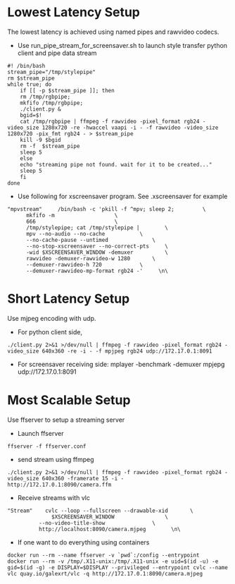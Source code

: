# Lowest Latency Setup

The lowest latency is achieved using named pipes and rawvideo codecs.

* Use run_pipe_stream_for_screensaver.sh to launch style transfer python client and pipe data stream
```
#! /bin/bash
stream_pipe="/tmp/stylepipe"
rm $stream_pipe
while true; do
    if [[ -p $stream_pipe ]]; then
	rm /tmp/rgbpipe;
	mkfifo /tmp/rgbpipe;
	./client.py &
	bgid=$!
	cat /tmp/rgbpipe | ffmpeg -f rawvideo -pixel_format rgb24 -video_size 1280x720 -re -hwaccel vaapi -i - -f rawvideo -video_size 1280x720 -pix_fmt rgb24 - > $stream_pipe
	kill -9 $bgid
	rm -f  $stream_pipe
	sleep 5
    else
	echo "streaming pipe not found. wait for it to be created..."
	sleep 5
    fi
done
```
* Use following for xscreensaver program. See .xscreensaver for example

```
"mpvstream" 	/bin/bash -c 'pkill -f ^mpv; sleep 2;	      \
	  mkfifo -m				      \
	  666					      \
	  /tmp/stylepipe; cat /tmp/stylepipe |	      \
	  mpv --no-audio --no-cache		      \
	  --no-cache-pause --untimed		      \
	  --no-stop-xscreensaver --no-correct-pts     \
	  -wid $XSCREENSAVER_WINDOW -demuxer	      \
	  rawvideo -demuxer-rawvideo-w 1280	      \
	  --demuxer-rawvideo-h 720		      \
	  --demuxer-rawvideo-mp-format rgb24 -'	    \n\
```

# Short Latency Setup

Use mjpeg encoding with udp.

* For python client side,
```
./client.py 2>&1 >/dev/null | ffmpeg -f rawvideo -pixel_format rgb24 -video_size 640x360 -re -i - -f mpjpeg rgb24 udp://172.17.0.1:8091
```
* For screensaver receiving side:
mplayer -benchmark -demuxer mpjepg udp://172.17.0.1:8091


# Most Scalable Setup

Use ffserver to setup a streaming server

* Launch ffserver
```
ffserver -f ffserver.conf
```
* send stream using ffmpeg
```
./client.py 2>&1 >/dev/null | ffmpeg -f rawvideo -pixel_format rgb24 -video_size 640x360 -framerate 15 -i - http://172.17.0.1:8090/camera.ffm
```
* Receive streams with vlc
```
"Stream" 	cvlc --loop --fullscreen --drawable-xid	      \
         	  $XSCREENSAVER_WINDOW			      \
		  --no-video-title-show			      \
		  http://localhost:8090/camera.mjpeg	    \n\
```
* If one want to do everything using containers
```
docker run --rm --name ffserver -v `pwd`:/config --entrypoint 
docker run --rm -v /tmp/.X11-unix:/tmp/.X11-unix -e uid=$(id -u) -e gid=$(id -g) -e DISPLAY=$DISPLAY --privileged --entrypoint cvlc --name vlc quay.io/galexrt/vlc -q http://172.17.0.1:8090/camera.mjpeg
```
